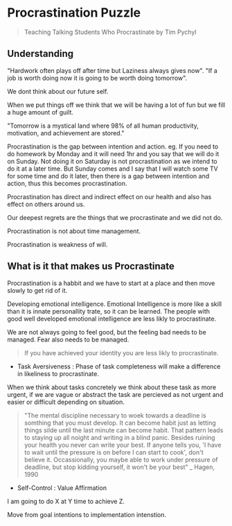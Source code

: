 # Procrastination Puzzle

> Teaching Talking Students Who Procrastinate by Tim Pychyl

## Understanding

"Hardwork often plays off after time but Laziness always gives now".
"If a job is worth doing now it is going to be worth doing tomorrow".

We dont think about our future self.

When we put things off we think that we will be having a lot of fun but we fill a huge amount of guilt.

"Tomorrow is a mystical land where 98% of all human productivity, motivation, and achievement are stored."

Procrastination is the gap between intention and action.
eg. If you need to do homework by Monday and it will need 1hr and you say that we will do it on Sunday. Not doing it on Saturday is not procrastination as we intend to do it at a later time.
But Sunday comes and I say that I will watch some TV for some time and do it later, then there is a gap between intention and action, thus this becomes procrastination.

Procrastination has direct and indirect effect on our health and also has effect on others around us.

Our deepest regrets are the things that we procrastinate and we did not do.

Procrastination is not about time management.

Procrastination is weakness of will.

## What is it that makes us Procrastinate

Procrastination is a habbit and we have to start at a place and then move slowly to get rid of it.

Developing emotional intelligence. Emotional Intelligence is more like a skill than it is innate personallity trate, so it can be learned.
The people with good well developed emotional intelligence are less likly to procrastinate.

We are not always going to feel good, but the feeling bad needs to be managed. Fear also needs to be managed.

> If you have achieved your identity you are less likly to procrastinate.

* Task Aversiveness : Phase of task completeness will make a difference in likeliness to procrastinate.

When we think about tasks concretely we think about these task as more urgent, if we are vague or abstract the task are percieved as not urgent and easier or difficult depending on situation.

> "The mental discipline necessary to woek towards a deadline is somthing that you must develop. It can become habit just as letting things silde until the last minute can become habit. That pattern leads to staying up all noight and writing in a blind panic. Besides ruining your health you never can write your best. If anyone tells you, 'I have to wait until the pressure is on before I can start to cook', don't believe it. Occassionally, you maybe able to work under pressure of deadline, but stop kidding yourself, it won't be your best" _ Hagen, 1990

* Self-Control : Value Affirmation

I am going to do X at Y time to achieve Z.

Move from goal intentions to implementation intenstion.

